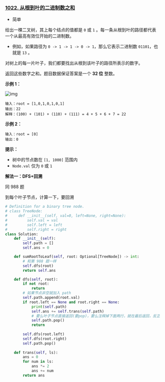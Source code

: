 ### [1022. 从根到叶的二进制数之和](https://leetcode.cn/problems/sum-of-root-to-leaf-binary-numbers/)

- 简单

给出一棵二叉树，其上每个结点的值都是 `0` 或 `1` 。每一条从根到叶的路径都代表一个从最高有效位开始的二进制数。

- 例如，如果路径为 `0 -> 1 -> 1 -> 0 -> 1`，那么它表示二进制数 `01101`，也就是 `13` 。

对树上的每一片叶子，我们都要找出从根到该叶子的路径所表示的数字。

返回这些数字之和。题目数据保证答案是一个 **32 位** 整数。

**示例 1：**

 ![img](https://assets.leetcode.com/uploads/2019/04/04/sum-of-root-to-leaf-binary-numbers.png)

```
输入：root = [1,0,1,0,1,0,1]
输出：22
解释：(100) + (101) + (110) + (111) = 4 + 5 + 6 + 7 = 22
```

**示例 2：**

```
输入：root = [0]
输出：0
```

**提示：**

- 树中的节点数在 `[1, 1000]` 范围内
- `Node.val` 仅为 `0` 或 `1` 

**解法一：DFS+回溯**

同 988 题

到每个叶子节点，计算一下，要回溯

```python
# Definition for a binary tree node.
# class TreeNode:
#     def __init__(self, val=0, left=None, right=None):
#         self.val = val
#         self.left = left
#         self.right = right
class Solution:
    def __init__(self):
        self.path = []
        self.ans = 0

    def sumRootToLeaf(self, root: Optional[TreeNode]) -> int:
        # 和第 988 题一样
        self.dfs(root)
        return self.ans

    def dfs(self, root):
        if not root:
            return
        # 如果节点非空就加入 path
        self.path.append(root.val)
        if root.left == None and root.right == None:
            print(self.path)
            self.ans += self.trans(self.path)
            # 要么叶子节点直接返回(要pop)，要么注释掉下面两行，就在最后返回，反正叶子节点再调用子树是直接返回的
            self.path.pop()
            return
        
        self.dfs(root.left)
        self.dfs(root.right)
        self.path.pop()
    
    def trans(self, ls):
        ans = 0
        for num in ls:
            ans *= 2
            ans += num
        return ans
```

